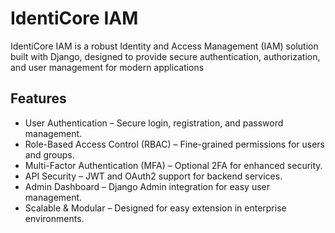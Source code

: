 
# IdentiCore IAM


IdentiCore IAM is a robust Identity and Access Management (IAM) solution built with Django, designed to provide secure authentication, authorization, and user management for modern applications


## Features

- User Authentication – Secure login, registration, and password management.
- Role-Based Access Control (RBAC) – Fine-grained permissions for users and groups.
- Multi-Factor Authentication (MFA) – Optional 2FA for enhanced security.
- API Security – JWT and OAuth2 support for backend services.
- Admin Dashboard – Django Admin integration for easy user management.
- Scalable & Modular – Designed for easy extension in enterprise environments.

